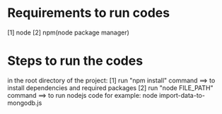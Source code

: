 # Requirements to run codes
[1] node [2] npm(node package manager)

# Steps to run the codes
in the root directory of the project:
[1] run "npm install" command ==> to install dependencies and required packages
[2] run "node FILE_PATH" command ==> to run nodejs code for example: node import-data-to-mongodb.js